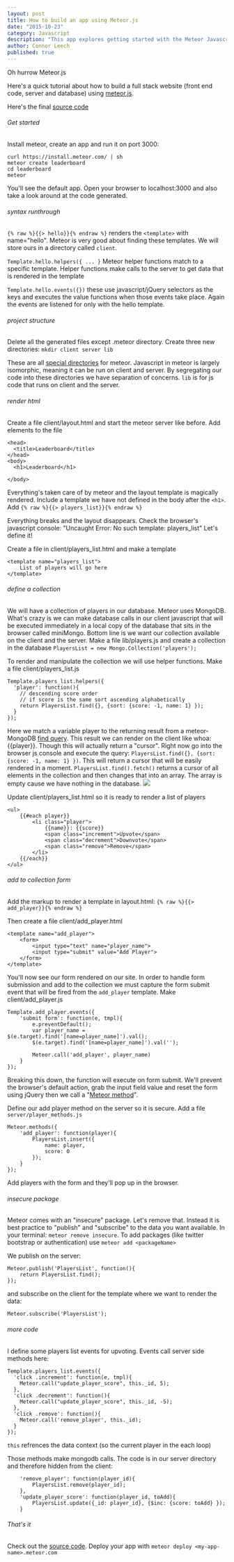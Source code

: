 ```yaml
---
layout: post
title: How to build an app using Meteor.js
date: "2015-10-23"
category: Javascript
description: "This app explores getting started with the Meteor Javascript Framework, circa 2015."
author: Connor Leech
published: true
---
```


Oh hurrow Meteor.js

Here's a quick tutorial about how to build a full stack website (front end code, server and database) using [meteor.js](https://www.meteor.com/).

Here's the final [source code](https://github.com/connor11528/leaderboard)

###### Get started
Install meteor, create an app and run it on port 3000:
```
curl https://install.meteor.com/ | sh
meteor create leaderboard
cd leaderboard
meteor
```
You'll see the default app. Open your browser to localhost:3000 and also take a look around at the code generated.

###### syntax runthrough
`{% raw %}{{> hello}}{% endraw %}` renders the `<template>` with name="hello". Meteor is very good about finding these templates. We will store ours in a directory called `client`.

`Template.hello.helpers({ ... }` Meteor helper functions match to a specific template. Helper functions make calls to the server to get data that is rendered in the template

`Template.hello.events({})` these use javascript/jQuery selectors as the keys and executes the value functions when those events take place. Again the events are listened for only with the hello template.

###### project structure
Delete all the generated files except .meteor directory. Create three new directories: `mkdir client server lib`

These are all [special directories](http://docs.meteor.com/#/basic/filestructure) for meteor. Javascript in meteor is largely isomorphic, meaning it can be run on client and server. By segregating our code into these directories we have separation of concerns. `lib` is for js code that runs on client and the server.


###### render html
Create a file client/layout.html and start the meteor server like before. Add elements to the file
```
<head>
  <title>Leaderboard</title>
</head>
<body>
  <h1>Leaderboard</h1>

</body>
```
Everything's taken care of by meteor and the layout template is magically rendered. Include a template we have not defined in the body after the `<h1>`. Add `{% raw %}{{> players_list}}{% endraw %}`

Everything breaks and the layout disappears. Check the browser's javascript console: "Uncaught Error: No such template: players_list" Let's define it!

Create a file in client/players_list.html and make a template
```
<template name="players_list">
	List of players will go here
</template>
```
###### define a collection
We will have a collection of players in our database. Meteor uses MongoDB. What's crazy is we can make database calls in our client javascript that will be executed immediately in a local copy of the database that sits in the browser called miniMongo. Bottom line is we want our collection available on the client and the server. Make a file lib/players.js and create a collection in the database
`PlayersList = new Mongo.Collection('players');`

To render and manipulate the collection we will use helper functions. Make a file client/players_list.js

```
Template.players_list.helpers({
  'player': function(){
    // descending score order
    // if score is the same sort ascending alphabetically
    return PlayersList.find({}, {sort: {score: -1, name: 1} });
  }
});
```

Here we match a variable player to the returning result from a meteor-MongoDB [find query](http://docs.meteor.com/#/basic/Mongo-Collection-find). This result we can render on the client like whoa: {{player}}. Though this will actually return a "cursor". Right now go into the browser js console and execute the query: `PlayersList.find({}, {sort: {score: -1, name: 1} })`. This will return a cursor that will be easily rendered in a moment. `PlayersList.find().fetch()` returns a cursor of all elements in the collection and then changes that into an array. The array is empty cause we have nothing in the database.
![](/content/images/2015/04/Screen-Shot-2015-04-08-at-10-38-08-AM-1.png)

Update client/players_list.html so it is ready to render a list of players
```
<ul>
    {{#each player}}
        <li class="player">
            {{name}}: {{score}} 
            <span class="increment">Upvote</span>
            <span class="decrement">Downvote</span>
            <span class="remove">Remove</span>
        </li>
    {{/each}}
</ul>
```
###### add to collection form
Add the markup to render a template in layout.html: `{% raw %}{{> add_player}}{% endraw %}`

Then create a file client/add_player.html
```
<template name="add_player">
	<form>
        <input type="text" name="player_name">
        <input type="submit" value="Add Player">
    </form>
</template>
```
You'll now see our form rendered on our site. In order to handle form submission and add to the collection we must capture the form submit event that will be fired from the `add_player` template. Make client/add_player.js

```
Template.add_player.events({
	'submit form': function(e, tmpl){
		e.preventDefault();
		var player_name = 	$(e.target).find('[name=player_name]').val();
		$(e.target).find('[name=player_name]').val('');
		
		Meteor.call('add_player', player_name)
	}
});
```
Breaking this down, the function will execute on form submit. We'll prevent the browser's default action, grab the input field value and reset the form using jQuery then we call a "[Meteor method](http://docs.meteor.com/#/basic/methods)".

Define our add player method on the server so it is secure. Add a file `server/player_methods.js`
```
Meteor.methods({
	'add_player': function(player){
		PlayersList.insert({
			name: player,
			score: 0
		});
	}
});
```
Add players with the form and they'll pop up in the browser.

###### insecure package
Meteor comes with an "insecure" package. Let's remove that. Instead it is best practice to "publish" and "subscribe" to the data you want available. In your terminal: `meteor remove insecure`. To add packages (like twitter bootstrap or authentication) use `meteor add <packageName>`

We publish on the server:
```
Meteor.publish('PlayersList', function(){
	return PlayersList.find();
});
```

and subscribe on the client for the template where we want to render the data:

```
Meteor.subscribe('PlayersList');
```


###### more code
I define some players list events for upvoting. Events call server side methods here:

```
Template.players_list.events({
  'click .increment': function(e, tmpl){
    Meteor.call("update_player_score", this._id, 5);
  },
  'click .decrement': function(){
    Meteor.call("update_player_score", this._id, -5);
  },
  'click .remove': function(){
    Meteor.call('remove_player', this._id);
  }
});
```
`this` refrences the data context (so the current player in the each loop)

Those methods make mongodb calls. The code is in our server directory and therefore hidden from the client:

```
	'remove_player': function(player_id){
		PlayersList.remove(player_id);
	},
	'update_player_score': function(player_id, toAdd){
		PlayersList.update({_id: player_id}, {$inc: {score: toAdd} });
	}
```


###### That's it
Check out the [source code](https://github.com/connor11528/leaderboard). Deploy your app with `meteor deploy <my-app-name>.meteor.com`

